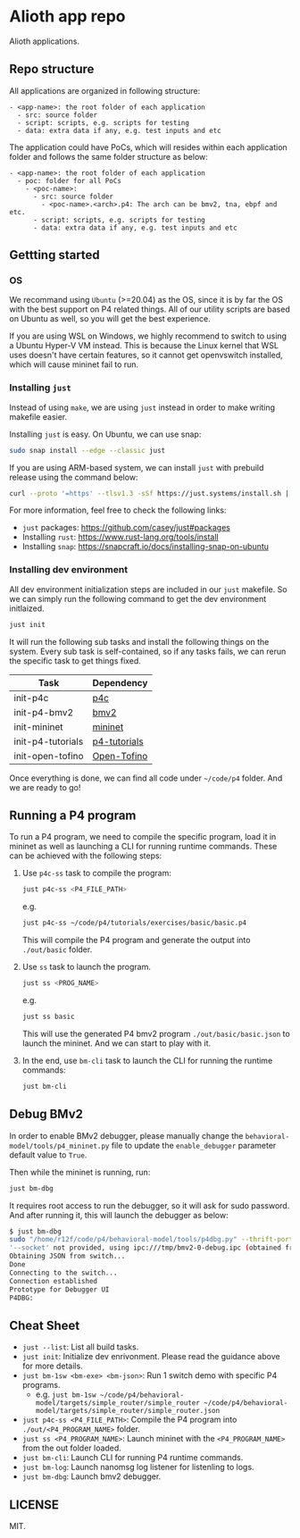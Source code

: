 # Alioth app repo

Alioth applications.

## Repo structure

All applications are organized in following structure:

```
- <app-name>: the root folder of each application
  - src: source folder
  - script: scripts, e.g. scripts for testing
  - data: extra data if any, e.g. test inputs and etc
```

The application could have PoCs, which will resides within each application folder and follows the same folder structure as below:

```
- <app-name>: the root folder of each application
  - poc: folder for all PoCs
    - <poc-name>:
      - src: source folder
        - <poc-name>.<arch>.p4: The arch can be bmv2, tna, ebpf and etc.
      - script: scripts, e.g. scripts for testing
      - data: extra data if any, e.g. test inputs and etc
```

## Gettting started

### OS

We recommand using `Ubuntu` (>=20.04) as the OS, since it is by far the OS with the best support on P4 related things. All of our utility scripts are based on Ubuntu as well, so you will get the best experience.

If you are using WSL on Windows, we highly recommend to switch to using a Ubuntu Hyper-V VM instead. This is because the Linux kernel that WSL uses doesn't have certain features, so it cannot get openvswitch installed, which will cause mininet fail to run.

### Installing `just`

Instead of using `make`, we are using `just` instead in order to make writing makefile easier.

Installing `just` is easy. On Ubuntu, we can use snap:

```bash
sudo snap install --edge --classic just
```

If you are using ARM-based system, we can install `just` with prebuild release using the command below:

```bash
curl --proto '=https' --tlsv1.3 -sSf https://just.systems/install.sh | sudo bash -s -- --to /usr/local/bin
```

For more information, feel free to check the following links:

- `just` packages: <https://github.com/casey/just#packages>
- Installing `rust`: <https://www.rust-lang.org/tools/install>
- Installing `snap`: <https://snapcraft.io/docs/installing-snap-on-ubuntu>

### Installing dev environment

All dev environment initialization steps are included in our `just` makefile. So we can simply run the following command to get the dev environment initlaized. 

```bash
just init
```

It will run the following sub tasks and install the following things on the system. Every sub task is self-contained, so if any tasks fails, we can rerun the specific task to get things fixed.

| Task | Dependency |
| - | - |
| init-p4c | [p4c](https://github.com/p4lang/p4c) |
| init-p4-bmv2 | [bmv2](https://github.com/p4lang/behavioral-model) |
| init-mininet | [mininet](https://github.com/mininet/mininet) |
| init-p4-tutorials | [p4-tutorials](https://github.com/p4lang/tutorials) |
| init-open-tofino | [Open-Tofino](https://github.com/barefootnetworks/Open-Tofino) |

Once everything is done, we can find all code under `~/code/p4` folder. And we are ready to go!

## Running a P4 program

To run a P4 program, we need to compile the specific program, load it in mininet as well as launching a CLI for running runtime commands. These can be achieved with the following steps:

1. Use `p4c-ss` task to compile the program:

   ```bash
   just p4c-ss <P4_FILE_PATH>
   ```

   e.g.
   ```bash
   just p4c-ss ~/code/p4/tutorials/exercises/basic/basic.p4
   ```

   This will compile the P4 program and generate the output into `./out/basic` folder.

2. Use `ss` task to launch the program.

   ```bash
   just ss <PROG_NAME>
   ```

   e.g.
   ```bash
   just ss basic
   ```

   This will use the generated P4 bmv2 program `./out/basic/basic.json` to launch the mininet. And we can start to play with it.

3. In the end, use `bm-cli` task to launch the CLI for running the runtime commands:

   ```bash
   just bm-cli
   ```

## Debug BMv2

In order to enable BMv2 debugger, please manually change the `behavioral-model/tools/p4_mininet.py` file to update the `enable_debugger` parameter default value to `True`.

Then while the mininet is running, run:

```bash
just bm-dbg
```

It requires root access to run the debugger, so it will ask for sudo password. And after running it, this will launch the debugger as below:

```bash
$ just bm-dbg
sudo "/home/r12f/code/p4/behavioral-model/tools/p4dbg.py" --thrift-port 9090
'--socket' not provided, using ipc:///tmp/bmv2-0-debug.ipc (obtained from switch)
Obtaining JSON from switch...
Done
Connecting to the switch...
Connection established
Prototype for Debugger UI
P4DBG:
```

## Cheat Sheet

- `just --list`: List all build tasks.
- `just init`: Initialize dev enrivonment. Please read the guidance above for more details.
- `just bm-1sw <bm-exe> <bm-json>`: Run 1 switch demo with specific P4 programs.
  - e.g. `just bm-1sw ~/code/p4/behavioral-model/targets/simple_router/simple_router ~/code/p4/behavioral-model/targets/simple_router/simple_router.json`
- `just p4c-ss <P4_FILE_PATH>`: Compile the P4 program into `./out/<P4_PROGRAM_NAME>` folder.
- `just ss <P4_PROGRAM_NAME>`: Launch mininet with the `<P4_PROGRAM_NAME>` from the out folder loaded.
- `just bm-cli`: Launch CLI for running P4 runtime commands.
- `just bm-log`: Launch nanomsg log listener for listenling to logs.
- `just bm-dbg`: Launch bmv2 debugger.

## LICENSE

MIT.